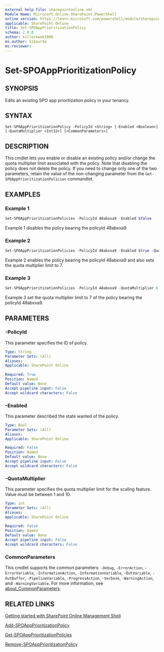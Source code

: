 ```yaml
---
external help file: sharepointonline.xml
Module Name: Microsoft.Online.SharePoint.PowerShell
online version: https://learn.microsoft.com/powershell/module/sharepoint-online/Set-SPOAppPrioritizationPolicy
applicable: SharePoint Online
title: Set-SPOAppPrioritizationPolicy
schema: 2.0.0
author: killerewok2000
ms.author: Sibourda
ms.reviewer:
---
```


# Set-SPOAppPrioritizationPolicy

## SYNOPSIS

Edits an existing SPO app prioritization policy in your tenancy. 

## SYNTAX

```
Set-SPOAppPrioritizationPolicy -PolicyId <String> [-Enabled <Boolean>] [-QuotaMultiplier <Int32>] [<CommonParameters>]
```

## DESCRIPTION

This cmdlet lets you enable or disable an existing policy and/or change the quota multiplier limit associated with the policy. Note that disabling the policy does not delete the policy. If you need to change only one of the two parameters, retain the value of the non-changing parameter from the `Get-SPOAppPrioritizationPolicies` commandlet. 

## EXAMPLES

### Example 1

```powershell
Set-SPOAppPrioritizationPolicies -PolicyId 48abxxa9 -Enabled $false 
```

Example 1 disables the policy bearing the policyId 48abxxa9

### Example 2

```powershell
Set-SPOAppPrioritizationPolicies -PolicyId 48abxxa9 -Enabled $true -QuotaMultiplier 7 
```

Example 2 enables the policy bearing the policyId 48abxxa9 and also sets the quota multiplier limit to 7. 

### Example 3

```powershell
Set-SPOAppPrioritizationPolicies -PolicyId 48abxxa9 -QuotaMultiplier 8 
```

Example 3 set the quota multiplier limit to 7 of the policy bearing the policyId 48abxxa9. 

## PARAMETERS

### -PolicyId 
 
This parameter specifies the ID of policy.
```yaml
Type: String
Parameter Sets: (All)
Aliases:
Applicable: SharePoint Online
 
Required: True
Position: Named
Default value: None
Accept pipeline input: False
Accept wildcard characters: False
```

### -Enabled

This parameter described the state wanted of the policy.

```yaml
Type: Bool
Parameter Sets: (All)
Aliases:
Applicable: SharePoint Online

Required: False
Position: Named
Default value: None
Accept pipeline input: False
Accept wildcard characters: False
```


### -QuotaMultiplier
 
This parameter specifies the quota multiplier limit for the scaling feature. Value must be between 1 and 10.

```yaml
Type: int
Parameter Sets: (All)
Aliases:
Applicable: SharePoint Online
 
Required: False
Position: Named
Default value: None
Accept pipeline input: False
Accept wildcard characters: False
```

### CommonParameters

This cmdlet supports the common parameters: `-Debug`, `-ErrorAction`, `-ErrorVariable`, `-InformationAction`, `-InformationVariable`, `-OutVariable`, `-OutBuffer`, `-PipelineVariable`, `-ProgressAction`, `-Verbose`, `-WarningAction`, and `-WarningVariable`. For more information, see [about_CommonParameters](/powershell/module/microsoft.powershell.core/about/about_commonparameters).

## RELATED LINKS

[Getting started with SharePoint Online Management Shell](/powershell/sharepoint/sharepoint-online/connect-sharepoint-online)

[Add-SPOAppPrioritizationPolicy](./Add-SPOAppPrioritizationPolicy.md)

[Get-SPOAppPrioritizationPolicies](./Get-SPOAppPrioritizationPolicies.md)

[Remove-SPOAppPrioritizationPolicy](./Remove-SPOAppPrioritizationPolicy.md)
